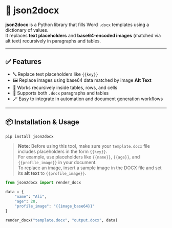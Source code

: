 # 📝 json2docx

**json2docx** is a Python library that fills Word `.docx` templates using a dictionary of values.  
It replaces **text placeholders** and **base64-encoded images** (matched via alt text) recursively in paragraphs and tables.

---

## ✅ Features

- 🔤 Replace text placeholders like `{{key}}`
- 🖼 Replace images using base64 data matched by image **Alt Text**
- 🔁 Works recursively inside tables, rows, and cells
- 📄 Supports both `.docx` paragraphs and tables
- 🪄 Easy to integrate in automation and document generation workflows

---

## 📦 Installation & Usage

```bash
pip install json2docx
```

> **Note:** Before using this tool, make sure your `template.docx` file includes placeholders in the form `{{key}}`.  
> For example, use placeholders like `{{name}}`, `{{age}}`, and `{{profile_image}}` in your document.  
> To replace an image, insert a sample image in the DOCX file and set its **alt text** to `{{profile_image}}`.

```python
from json2docx import render_docx

data = {
    "name": "Ali",
    "age": 28,
    "profile_image": "{{image_base64}}"
}

render_docx("template.docx", "output.docx", data)
```
